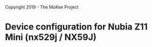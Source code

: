 Copyright 2019 - The MoKee Project

Device configuration for Nubia Z11 Mini (nx529j / NX59J)
=======================================================